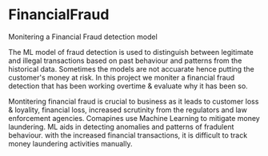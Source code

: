# FinancialFraud
Monitering a Financial Fraud detection model 

The ML model of fraud detection is used to distinguish between legitimate and illegal transactions based on past behaviour and patterns from the historical data. Sometimes the models are not accuarate hence putting the customer's money at risk. In this project we moniter a financial fraud detection that has been working overtime & evaluate why it has been so. 

Montitering financial fraud  is crucial to business as it leads to customer loss & loyality, financial loss, increased scrutinity from the regulators and law enforcement agencies. Comapines use Machine Learning to mitigate money laundering. ML aids in detecting anomalies and patterns of fradulent behaviour. with the increased financial transactions, it is difficult to track money laundering activities manually. 

